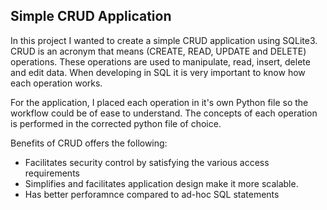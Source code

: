 ## Simple CRUD Application

In this project I wanted to create a simple CRUD application using SQLite3. CRUD is an acronym that means (CREATE, READ, UPDATE and DELETE) operations. These operations are used to manipulate, read, insert, delete and edit data. When developing in SQL it is very important to know how each operation works.

For the application, I placed each operation in it's own Python file so the workflow could be of ease to understand. The concepts of each operation is performed in the corrected python file of choice.

Benefits of CRUD offers the following: 
- Facilitates security control by satisfying the various access requirements
- Simplifies and facilitates application design make it more scalable.
- Has better perforamnce compared to ad-hoc SQL statements

